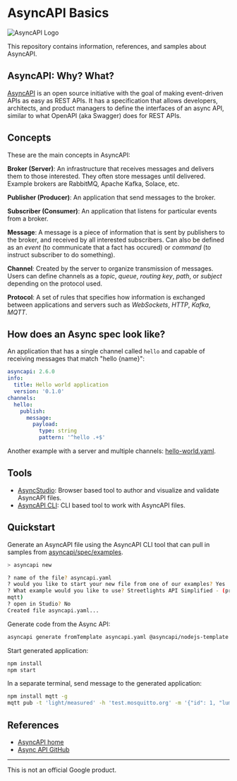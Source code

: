 # AsyncAPI Basics

![AsyncAPI Logo](https://avatars.githubusercontent.com/u/16401334?s=200&v=4)

This repository contains information, references, and samples about AsyncAPI.

## AsyncAPI: Why? What?

[AsyncAPI](https://www.asyncapi.com/) is an open source initiative with the goal
of making event-driven APIs as easy as REST APIs. It has a specification that
allows developers, architects, and product managers to define the interfaces of
an async API, similar to what OpenAPI (aka Swagger) does for REST APIs.

## Concepts

These are the main concepts in AsyncAPI:

**Broker (Server)**: An infrastructure that receives messages and delivers them
to those interested. They often store messages until delivered. Example brokers
are RabbitMQ, Apache Kafka, Solace, etc.

**Publisher (Producer)**: An application that send messages to the broker.

**Subscriber (Consumer)**: An application that listens for particular events
from a broker.

**Message**: A message is a piece of information that is sent by publishers to
the broker, and received by all interested subscribers. Can also be defined as
an *event* (to communicate that a fact has occured) or *command* (to instruct
subscriber to do something).

**Channel**: Created by the server to organize transmission of messages. Users
can define channels as a *topic*, *queue*, *routing key*, *path*, or *subject*
depending on the protocol used.

**Protocol**: A set of rules that specifies how information is exchanged between
applications and servers such as *WebSockets*, *HTTP*, *Kafka*, *MQTT*.

## How does an Async spec look like?

An application that has a single channel called `hello` and capable of receiving
messages that match "hello {name}":

```yaml
asyncapi: 2.6.0
info:
  title: Hello world application
  version: '0.1.0'
channels:
  hello:
    publish:
      message:
        payload:
          type: string
          pattern: '^hello .+$'
```

Another example with a server and multiple channels: [hello-world.yaml](hello-world.yaml).

## Tools

* [AsyncStudio](https://studio.asyncapi.com/): Browser based tool to author and
  visualize and validate AsyncAPI files.
* [AsyncAPI CLI](https://github.com/asyncapi/cli): CLI based tool to work with
  AsyncAPI files.

## Quickstart

Generate an AsyncAPI file using the AsyncAPI CLI tool that can pull in samples
from [asyncapi/spec/examples](https://github.com/asyncapi/spec/tree/master/examples).

```sh
> asyncapi new

? name of the file? asyncapi.yaml
? would you like to start your new file from one of our examples? Yes
? What example would you like to use? Streetlights API Simplified - (protocols:
mqtt)
? open in Studio? No
Created file asyncapi.yaml...
```

Generate code from the Async API:

```sh
asyncapi generate fromTemplate asyncapi.yaml @asyncapi/nodejs-template -o output -p server=mosquitto
```

Start generated application:

```sh
npm install
npm start
```

In a separate terminal, send message to the generated application:

```sh
npm install mqtt -g
mqtt pub -t 'light/measured' -h 'test.mosquitto.org' -m '{"id": 1, "lumens": 3, "sentAt": "2017-06-07T12:34:32.000Z"}'
```

## References

* [AsyncAPI home](https://www.asyncapi.com/)
* [Async API GitHub](https://github.com/asyncapi)

-------

This is not an official Google product.
